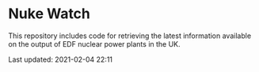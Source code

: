 # Nuke Watch

This repository includes code for retrieving the latest information available on the output of EDF nuclear power plants in the UK.

Last updated: 2021-02-04 22:11